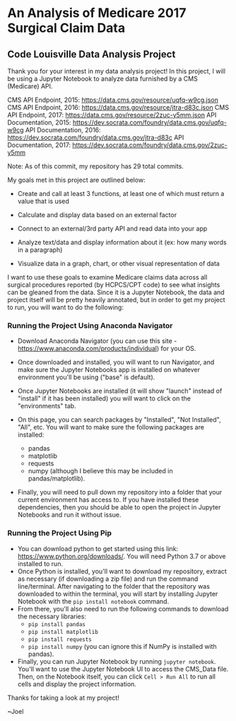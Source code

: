 # An Analysis of Medicare 2017 Surgical Claim Data
## Code Louisville Data Analysis Project

Thank you for your interest in my data analysis project! In this project, I will be using a Jupyter Notebook to analyze data furnished by a CMS (Medicare) API.

CMS API Endpoint, 2015: https://data.cms.gov/resource/uqfq-w9cg.json
CMS API Endpoint, 2016: https://data.cms.gov/resource/jtra-d83c.json
CMS API Endpoint, 2017: https://data.cms.gov/resource/2zuc-y5mm.json
API Documentation, 2015: https://dev.socrata.com/foundry/data.cms.gov/uqfq-w9cg
API Documentation, 2016: https://dev.socrata.com/foundry/data.cms.gov/jtra-d83c
API Documentation, 2017: https://dev.socrata.com/foundry/data.cms.gov/2zuc-y5mm

Note: As of this commit, my repository has 29 total commits.

My goals met in this project are outlined below:

* Create and call at least 3 functions, at least one of which must return a value that is used

* Calculate and display data based on an external factor

* Connect to an external/3rd party API and read data into your app

* Analyze text/data and display information about it (ex: how many words in a paragraph)

* Visualize data in a graph, chart, or other visual representation of data

I want to use these goals to examine Medicare claims data across all surgical procedures reported (by HCPCS/CPT code) to see what insights can be gleaned from the data. Since it is a Jupyter Notebook, the data and project itself will be pretty heavily annotated, but in order to get my project to run, you will want to do the following:

### Running the Project Using Anaconda Navigator

- Download Anaconda Navigator (you can use this site - https://www.anaconda.com/products/individual) for your OS.
- Once downloaded and installed, you will want to run Navigator, and make sure the Jupyter Notebooks app is installed on whatever environment you'll be using ("base" is default).
- Once Jupyter Notebooks are installed (it will show "launch" instead of "install" if it has been installed) you will want to click on the "environments" tab.
- On this page, you can search packages by "Installed", "Not Installed", "All", etc. You will want to make sure the following packages are installed:
    + pandas
    + matplotlib
    + requests
    + numpy (although I believe this may be included in pandas/matplotlib).

- Finally, you will need to pull down my repository into a folder that your current environment has access to. If you have installed these dependencies, then you should be able to open the project in Jupyter Notebooks and run it without issue.

### Running the Project Using Pip

- You can download python to get started using this link: https://www.python.org/downloads/. You will need Python 3.7 or above installed to run.
- Once Python is installed, you'll want to download my repository, extract as necessary (if downloading a zip file) and run the command line/terminal. After navigating to the folder that the repository was downloaded to within the terminal, you will start by installing Jupyter Notebook with the `pip install notebook` command. 
- From there, you'll also need to run the following commands to download the necessary libraries:
    + `pip install pandas`
    + `pip install matplotlib`
    + `pip install requests`
    + `pip install numpy` (you can ignore this if NumPy is installed with pandas).
- Finally, you can run Jupyter Notebook by running `jupyter notebook`. You'll want to use the Jupyter Notebook UI to access the CMS_Data file. Then, on the Notebook itself, you can click `Cell > Run All` to run all cells and display the project information.

Thanks for taking a look at my project!

~Joel

